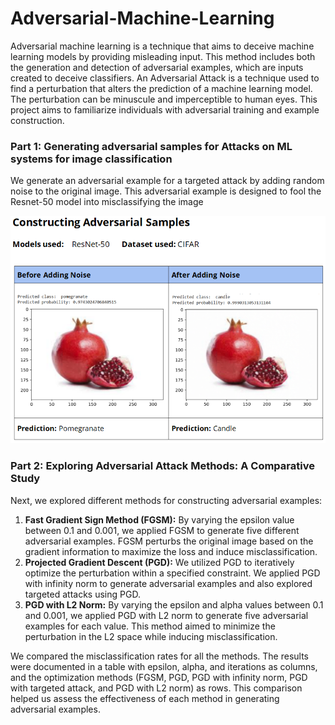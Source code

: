 # Adversarial-Machine-Learning

Adversarial machine learning is a technique that aims to deceive machine learning models by providing misleading input. This method includes both the generation and detection of adversarial examples, which are inputs created to deceive classifiers. An Adversarial Attack is a technique used to find a perturbation that alters the prediction of a machine learning model. The perturbation can be minuscule and imperceptible to human eyes. This project aims to familiarize individuals with adversarial training and example construction.

### Part 1: Generating adversarial samples for Attacks on ML systems for image classification

We generate an adversarial example for a targeted attack by adding random noise to the original image. This adversarial example is designed to fool the Resnet-50 model into misclassifying the image

![Adversarial-ML](https://github.com/abhinav-bohra/Adversarial-Machine-Learning/blob/main/image.png)

###  Part 2: Exploring Adversarial Attack Methods: A Comparative Study

Next, we explored different methods for constructing adversarial examples:

1. **Fast Gradient Sign Method (FGSM):** By varying the epsilon value between 0.1 and 0.001, we applied FGSM to generate five different adversarial examples. FGSM perturbs the original image based on the gradient information to maximize the loss and induce misclassification.
2. **Projected Gradient Descent (PGD):** We utilized PGD to iteratively optimize the perturbation within a specified constraint. We applied PGD with infinity norm to generate adversarial examples and also explored targeted attacks using PGD.
3. **PGD with L2 Norm:** By varying the epsilon and alpha values between 0.1 and 0.001, we applied PGD with L2 norm to generate five adversarial examples for each value. This method aimed to minimize the perturbation in the L2 space while inducing misclassification.

We compared the misclassification rates for all the methods. The results were documented in a table with epsilon, alpha, and iterations as columns, and the optimization methods (FGSM, PGD, PGD with infinity norm, PGD with targeted attack, and PGD with L2 norm) as rows. This comparison helped us assess the effectiveness of each method in generating adversarial examples.

